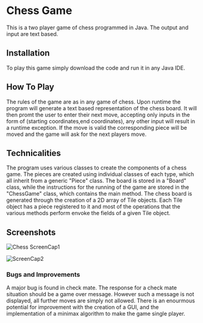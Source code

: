 # Chess Game
This is a two player game of chess programmed in Java. The output and input are text based. 

## Installation
To play this game simply download the code and run it in any Java IDE. 

## How To Play
The rules of the game are as in any game of chess. 
Upon runtime the program will generate a text based representation of the chess board. 
It will then promt the user to enter their next move, accepting only inputs in the form of
(starting coordinates,end coordinates), any other input will result in a runtime exception.
If the move is valid the corresponding piece will be moved and the game will ask for the next players move. 

## Technicalities
The program uses various classes to create the components of a chess game. 
The pieces are created using individual classes of each type, which all inherit from a generic "Piece" class. The board is
stored in a "Board" class, while the instructions for the running of the game are stored in the "ChessGame" class, which 
contains the main method. The chess board is generated through the creation of a 2D array of Tile objects. Each Tile object 
has a piece registered to it and most of the operations that the various methods perform envoke the fields of a given Tile object.

## Screenshots
![Chess ScreenCap1](https://user-images.githubusercontent.com/40774420/60543827-50e2de80-9ce5-11e9-98d6-7a5ba9351456.PNG)  


![ScreenCap2](https://user-images.githubusercontent.com/40774420/60543928-943d4d00-9ce5-11e9-83e8-cbdf4c072083.PNG)





### Bugs and Improvements
A major bug is found in check mate. The response for a check mate situation should be a game over
message. However such a message is not displayed, all further moves are simply not allowed. 
There is an enourmous potential for improvement with the creation of a GUI, and the implementation of 
a minimax algorithm to make the game single player. 

